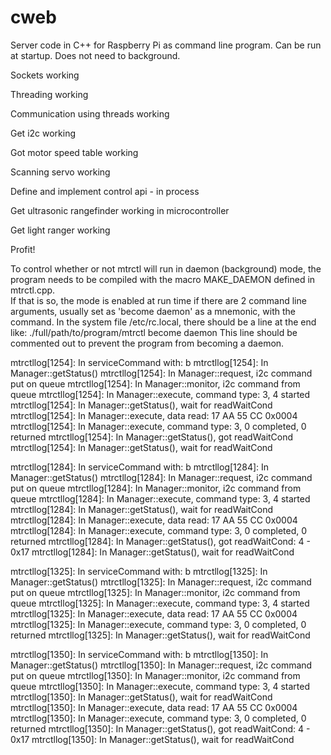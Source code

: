 # cweb
Server code in C++ for Raspberry Pi as command line program. Can be run at startup. Does not need to background.


Sockets working

Threading working

Communication using threads working

Get i2c working

Got motor speed table working

Scanning servo working

Define and implement control api - in process

Get ultrasonic rangefinder working in microcontroller

Get light ranger working

Profit!

To control whether or not mtrctl will run in daemon (background) mode,
the program needs to be compiled with the macro MAKE_DAEMON defined
in mtrctl.cpp.              
If that is so, the mode is enabled at run time if there are 2 command line 
arguments, usually set as 'become daemon' as a mnemonic, with the command.
In the system file /etc/rc.local, there should be a line at the end like:
./full/path/to/program/mtrctl become daemon
This line should be commented out to prevent the program from becoming a daemon.



mtrctllog[1254]: In serviceCommand with: b
mtrctllog[1254]: In Manager::getStatus()
mtrctllog[1254]: In Manager::request, i2c command put on queue
mtrctllog[1254]: In Manager::monitor, i2c command from queue
mtrctllog[1254]: In Manager::execute, command type: 3, 4 started
mtrctllog[1254]: In Manager::getStatus(), wait for readWaitCond
mtrctllog[1254]: In Manager::execute, data read: 17 AA 55 CC    0x0004
mtrctllog[1254]: In Manager::execute, command type: 3, 0 completed, 0 returned
mtrctllog[1254]: In Manager::getStatus(), got readWaitCond
mtrctllog[1254]: In Manager::getStatus(), wait for readWaitCond

mtrctllog[1284]: In serviceCommand with: b
mtrctllog[1284]: In Manager::getStatus()
mtrctllog[1284]: In Manager::request, i2c command put on queue
mtrctllog[1284]: In Manager::monitor, i2c command from queue
mtrctllog[1284]: In Manager::execute, command type: 3, 4 started
mtrctllog[1284]: In Manager::getStatus(), wait for readWaitCond
mtrctllog[1284]: In Manager::execute, data read: 17 AA 55 CC    0x0004
mtrctllog[1284]: In Manager::execute, command type: 3, 0 completed, 0 returned
mtrctllog[1284]: In Manager::getStatus(), got readWaitCond: 4 - 0x17
mtrctllog[1284]: In Manager::getStatus(), wait for readWaitCond


mtrctllog[1325]: In serviceCommand with: b
mtrctllog[1325]: In Manager::getStatus()
mtrctllog[1325]: In Manager::request, i2c command put on queue
mtrctllog[1325]: In Manager::monitor, i2c command from queue
mtrctllog[1325]: In Manager::execute, command type: 3, 4 started
mtrctllog[1325]: In Manager::execute, data read: 17 AA 55 CC    0x0004
mtrctllog[1325]: In Manager::execute, command type: 3, 0 completed, 0 returned
mtrctllog[1325]: In Manager::getStatus(), wait for readWaitCond


mtrctllog[1350]: In serviceCommand with: b
mtrctllog[1350]: In Manager::getStatus()
mtrctllog[1350]: In Manager::request, i2c command put on queue
mtrctllog[1350]: In Manager::monitor, i2c command from queue
mtrctllog[1350]: In Manager::execute, command type: 3, 4 started
mtrctllog[1350]: In Manager::getStatus(), wait for readWaitCond
mtrctllog[1350]: In Manager::execute, data read: 17 AA 55 CC    0x0004
mtrctllog[1350]: In Manager::execute, command type: 3, 0 completed, 0 returned
mtrctllog[1350]: In Manager::getStatus(), got readWaitCond: 4 - 0x17
mtrctllog[1350]: In Manager::getStatus(), wait for readWaitCond
